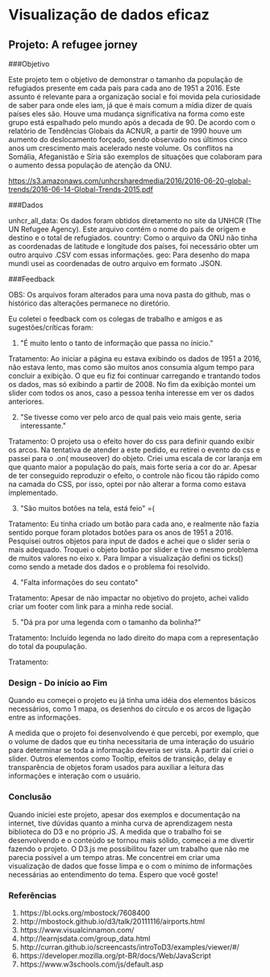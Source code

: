 # Visualização de dados eficaz
## Projeto: A refugee jorney

###Objetivo

Este projeto tem o objetivo de demonstrar o tamanho da população de refugiados presente em cada país para cada ano de 1951 a 2016. Este assunto é relevante para a organização social e foi movida pela curiosidade de saber para onde eles iam, já que é mais comum a mídia dizer de quais países eles são. Houve uma mudança significativa na forma como este grupo está espalhado pelo mundo após a decada de 90. De acordo com o relatório de Tendências Globais da ACNUR, a partir de 1990 houve um aumento do deslocamento forçado, sendo observado nos últimos cinco anos um crescimento mais acelerado neste volume. Os conflitos na Somália, Afeganistão e Síria são exemplos de situações que colaboram para o aumento dessa população de atenção da ONU.

https://s3.amazonaws.com/unhcrsharedmedia/2016/2016-06-20-global-trends/2016-06-14-Global-Trends-2015.pdf

###Dados

unhcr_all_data: Os dados foram obtidos diretamento no site da UNHCR (The UN Refugee Agency). Este arquivo contém o nome do país de origem e destino e o total de refugiados. 
country: Como o arquivo da ONU não tinha as coordenadas de latitude e longitude dos países, foi necessário obter um outro arquivo .CSV com essas informações. 
geo: Para desenho do mapa mundi usei as coordenadas de outro arquivo em formato .JSON. 

###Feedback

OBS: Os arquivos foram alterados para uma nova pasta do github, mas o histórico das alterações permanece no diretório.

Eu coletei o feedback com os colegas de trabalho e amigos e as sugestões/críticas foram:

1. "É muito lento o tanto de informação que passa no ínicio."

Tratamento: Ao iniciar a página eu estava exibindo os dados de 1951 a 2016, não estava lento, mas como são muitos anos consumia algum tempo para concluir a exibição. O que eu fiz foi continuar carregando e trantando todos os dados, mas só exibindo a partir de 2008. No fim da exibição montei um slider com todos os anos, caso a pessoa tenha interesse em ver os dados anteriores.

2. "Se tivesse como ver pelo arco de qual pais veio mais gente, seria interessante."

Tratamento: O projeto usa o efeito hover do css para definir quando exibir os arcos. Na tentativa de atender a este pedido, eu retirei o evento do css e passei para o .on( mouseover) do objeto. Criei uma escala de cor laranja em que quanto maior a população do país, mais forte seria a cor do ar. Apesar de ter conseguido reproduzir o efeito, o controle não ficou tão rápido como na camada do CSS, por isso, optei por não alterar a forma como estava implementado.

3. "São muitos botões na tela, está feio" =(

Tratamento: Eu tinha criado um botão para cada ano, e realmente não fazia sentido porque foram plotados botões para os anos de 1951 a 2016. Pesquisei outros objetos para input de dados e achei que o slider seria o mais adequado. Troquei o objeto botão por slider e tive o mesmo problema de muitos valores no eixo x. Para limpar a visualização defini os ticks() como sendo a metade dos dados e o problema foi resolvido.

4. "Falta informações do seu contato"

Tratamento: Apesar de não impactar no objetivo do projeto, achei valido criar um footer com link para a minha rede social.

5. "Dá pra por uma legenda com o tamanho da bolinha?"

Tratamento: Incluído legenda no lado direito do mapa com a representação do total da poupulação.

Tratamento: 

### Design - Do início ao Fim

Quando eu começei o projeto eu já tinha uma idéia dos elementos básicos necessários, como 1 mapa, os desenhos do círculo e os arcos de ligação entre as informações.

A medida que o projeto foi desenvolvendo é que percebi, por exemplo, que o volume de dados que eu tinha necessitaria de uma interação do usuário para determinar se toda a informação deveria ser vista. A partir daí criei o slider. Outros elementos como Tooltip, efeitos de transição, delay e transparência de objetos foram usados para auxiliar a leitura das informações e interação com o usuário.

### Conclusão
Quando iniciei este projeto, apesar dos exemplos e documentação na internet, tive dúvidas quanto a minha curva de aprendizagem nesta biblioteca do D3 e no próprio JS. A medida que o trabalho foi se desenvolvendo e o conteúdo se tornou mais sólido, comecei a me divertir fazendo o projeto. O D3.js me possibilitou fazer um trabalho que não me parecia possível a um tempo atras. Me concentrei em criar uma visualização de dados que fosse limpa e o com o mínimo de informações necessárias ao entendimento do tema. Espero que você goste! 

### Referências
<ol>
<li>https://bl.ocks.org/mbostock/7608400</li>
<li>http://mbostock.github.io/d3/talk/20111116/airports.html</li>
<li>https://www.visualcinnamon.com/</li>
<li>http://learnjsdata.com/group_data.html</li>
<li>http://curran.github.io/screencasts/introToD3/examples/viewer/#/</li>
<li>https://developer.mozilla.org/pt-BR/docs/Web/JavaScript</li>
<li>https://www.w3schools.com/js/default.asp</li>
<ol>

